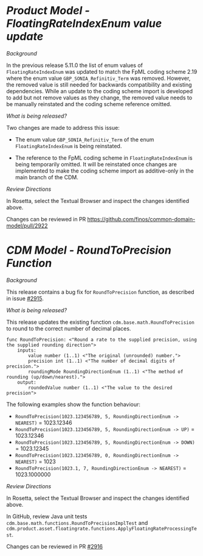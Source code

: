 # *Product Model - FloatingRateIndexEnum value update*

_Background_

In the previous release 5.11.0 the list of enum values of `FloatingRateIndexEnum` was updated to match the FpML coding scheme 2.19 where the enum value `GBP_SONIA_Refinitiv_Term` was removed. However, the removed value is still needed for backwards compatibility and existing dependencies. While an update to the coding scheme import is developed to add but not remove values as they change, the removed value needs to be manually reinstated and the coding scheme reference omitted.

_What is being released?_

Two changes are made to address this issue:
- The enum value `GBP_SONIA_Refinitiv_Term` of the enum `FloatingRateIndexEnum` is being reinstated.

- The reference to the FpML coding scheme in `FloatingRateIndexEnum` is being temporarily omitted. It will be reinstated once changes are implemented to make the coding scheme import as additive-only in the main branch of the CDM.

_Review Directions_

In Rosetta, select the Textual Browser and inspect the changes identified above.

Changes can be reviewed in PR https://github.com/finos/common-domain-model/pull/2922

# *CDM Model - RoundToPrecision Function*

_Background_

This release contains a bug fix for `RoundToPrecision` function, as described in issue [#2915](https://github.com/finos/common-domain-model/issues/2915).

_What is being released?_

This release updates the existing function `cdm.base.math.RoundToPrecision` to round to the correct number of decimal places.

```
func RoundToPrecision: <"Round a rate to the supplied precision, using the supplied rounding direction">
    inputs:
        value number (1..1) <"The original (unrounded) number.">
        precision int (1..1) <"The number of decimal digits of precision.">
        roundingMode RoundingDirectionEnum (1..1) <"The method of rounding (up/down/nearest).">
    output:
        roundedValue number (1..1) <"The value to the desired precision">
```

The following examples show the function behaviour:

- `RoundToPrecision(1023.123456789, 5, RoundingDirectionEnum -> NEAREST)` = 1023.12346
- `RoundToPrecision(1023.123456789, 5, RoundingDirectionEnum -> UP)` = 1023.12346
- `RoundToPrecision(1023.123456789, 5, RoundingDirectionEnum -> DOWN)` = 1023.12345
- `RoundToPrecision(1023.123456789, 0, RoundingDirectionEnum -> NEAREST)` = 1023
- `RoundToPrecision(1023.1, 7, RoundingDirectionEnum -> NEAREST)` = 1023.1000000

_Review Directions_

In Rosetta, select the Textual Browser and inspect the changes identified above.

In GitHub, review Java unit tests `cdm.base.math.functions.RoundToPrecisionImplTest` and `cdm.product.asset.floatingrate.functions.ApplyFloatingRateProcessingTest`.

Changes can be reviewed in PR [#2916](https://github.com/finos/common-domain-model/pull/2916)

